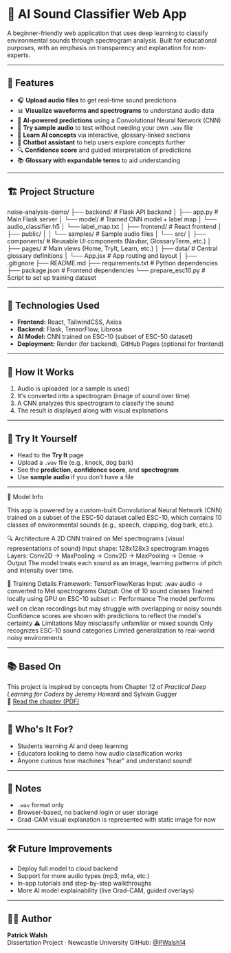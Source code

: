 # 🧠 AI Sound Classifier Web App

A beginner-friendly web application that uses deep learning to classify environmental sounds through spectrogram analysis. Built for educational purposes, with an emphasis on transparency and explanation for non-experts.

---

## 🚀 Features

- 🎧 **Upload audio files** to get real-time sound predictions
- 📊 **Visualize waveforms and spectrograms** to understand audio data
- 🤖 **AI-powered predictions** using a Convolutional Neural Network (CNN)
- 🧪 **Try sample audio** to test without needing your own `.wav` file
- 🧠 **Learn AI concepts** via interactive, glossary-linked sections
- 💬 **Chatbot assistant** to help users explore concepts further
- 🔍 **Confidence score** and guided interpretation of predictions
- 📚 **Glossary with expandable terms** to aid understanding

---

## 🏗️ Project Structure

noise-analysis-demo/
├── backend/                # Flask API backend
│   ├── app.py              # Main Flask server
│   └── model/              # Trained CNN model + label map
│       └── audio_classifier.h5
│       └── label_map.txt
│
├── frontend/               # React frontend
│   ├── public/
│   │   └── samples/        # Sample audio files
│   └── src/
│       ├── components/     # Reusable UI components (Navbar, GlossaryTerm, etc.)
│       ├── pages/          # Main views (Home, TryIt, Learn, etc.)
│       ├── data/           # Central glossary definitions
│       └── App.jsx         # App routing and layout
│
├── .gitignore
├── README.md
├── requirements.txt        # Python dependencies
├── package.json            # Frontend dependencies
└── prepare_esc10.py        # Script to set up training dataset



---

## 🧠 Technologies Used

- **Frontend:** React, TailwindCSS, Axios
- **Backend:** Flask, TensorFlow, Librosa
- **AI Model:** CNN trained on ESC-10 (subset of ESC-50 dataset)
- **Deployment:** Render (for backend), GitHub Pages (optional for frontend)

---

## 📝 How It Works

1. Audio is uploaded (or a sample is used)
2. It's converted into a spectrogram (image of sound over time)
3. A CNN analyzes this spectrogram to classify the sound
4. The result is displayed along with visual explanations

---

## 🧪 Try It Yourself

- Head to the **Try It** page
- Upload a `.wav` file (e.g., knock, dog bark)
- See the **prediction**, **confidence score**, and **spectrogram**
- Use **sample audio** if you don’t have a file

---

🧠 Model Info

This app is powered by a custom-built Convolutional Neural Network (CNN) trained on a subset of the ESC-50 dataset called ESC-10, which contains 10 classes of environmental sounds (e.g., speech, clapping, dog bark, etc.).

🔍 Architecture
A 2D CNN trained on Mel spectrograms (visual representations of sound)
Input shape: 128x128x3 spectrogram images
Layers: Conv2D → MaxPooling → Conv2D → MaxPooling → Dense → Output
The model treats each sound as an image, learning patterns of pitch and intensity over time.

🧠 Training Details
Framework: TensorFlow/Keras
Input: .wav audio → converted to Mel spectrograms
Output: One of 10 sound classes
Trained locally using GPU on ESC-10 subset
📈 Performance
The model performs well on clean recordings but may struggle with overlapping or noisy sounds
Confidence scores are shown with predictions to reflect the model's certainty
⚠️ Limitations
May misclassify unfamiliar or mixed sounds
Only recognizes ESC-10 sound categories
Limited generalization to real-world noisy environments

---


## 📚 Based On

This project is inspired by concepts from Chapter 12 of *Practical Deep Learning for Coders* by Jeremy Howard and Sylvain Gugger  
🔗 [Read the chapter (PDF)](https://nostarch.com/download/PracticalDeepLearning2e_Chapter12.pdf)

---

## 🙋 Who's It For?

- Students learning AI and deep learning
- Educators looking to demo how audio classification works
- Anyone curious how machines "hear" and understand sound!

---

## 🧼 Notes

- `.wav` format only
- Browser-based, no backend login or user storage
- Grad-CAM visual explanation is represented with static image for now

---

## 🛠️ Future Improvements

- Deploy full model to cloud backend
- Support for more audio types (mp3, m4a, etc.)
- In-app tutorials and step-by-step walkthroughs
- More AI model explainability (live Grad-CAM, guided overlays)

---

## 👨‍💻 Author

**Patrick Walsh**  
Dissertation Project · Newcastle University
GitHub: [@PWalsh14](https://github.com/PWalsh14)

